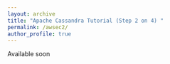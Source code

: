 ```yaml
---
layout: archive
title: "Apache Cassandra Tutorial (Step 2 on 4) "
permalink: /awsec2/
author_profile: true
---
```


Available soon